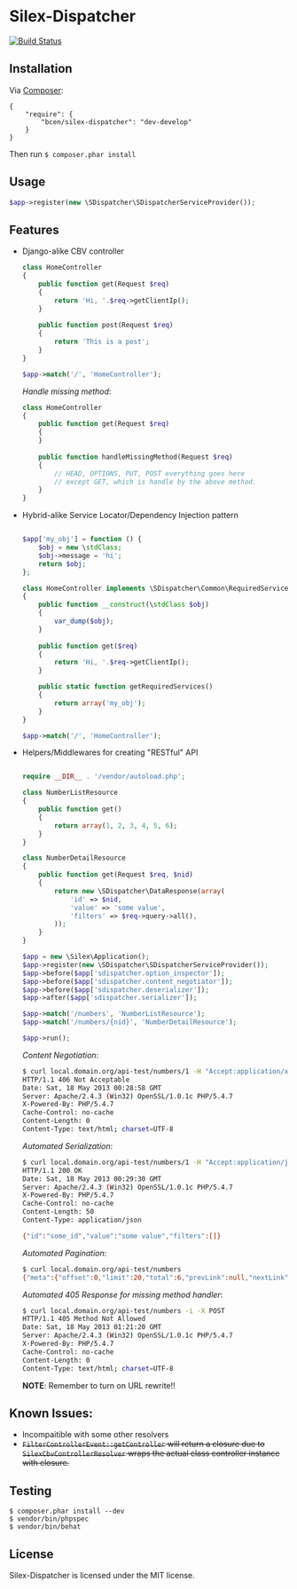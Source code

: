 Silex-Dispatcher
================

[![Build Status](https://secure.travis-ci.org/bcen/silex-dispatcher.png)](http://travis-ci.org/bcen/silex-dispatcher)


## Installation

Via [Composer](http://getcomposer.org/):

    {
        "require": {
            "bcen/silex-dispatcher": "dev-develop"
        }
    }

Then run ```$ composer.phar install```

## Usage

```php
$app->register(new \SDispatcher\SDispatcherServiceProvider());
```

## Features

- Django-alike CBV controller
    ```php
    class HomeController
    {
        public function get(Request $req)
        {
            return 'Hi, '.$req->getClientIp();
        }
        
        public function post(Request $req)
        {
            return 'This is a post';
        }
    }
    
    $app->match('/', 'HomeController');
    ```
    
    _Handle missing method_:
    ```php
    class HomeController
    {
        public function get(Request $req)
        {
        }
        
        public function handleMissingMethod(Request $req)
        {
            // HEAD, OPTIONS, PUT, POST everything goes here
            // except GET, which is handle by the above method.
        }
    }
    ```
    
- Hybrid-alike Service Locator/Dependency Injection pattern

    ```php
    
    $app['my_obj'] = function () {
        $obj = new \stdClass;
        $obj->message = 'hi';
        return $obj;
    };
    
    class HomeController implements \SDispatcher\Common\RequiredServiceMetaProviderInterface
    {
        public function __construct(\stdClass $obj)
        {
            var_dump($obj);
        }
        
        public function get($req)
        {
            return 'Hi, '.$req->getClientIp();
        }

        public static function getRequiredServices()
        {
            return array('my_obj');
        }
    }
    
    $app->match('/', 'HomeController');
    
    ```
    
- Helpers/Middlewares for creating "RESTful" API

    ```php

    require __DIR__ . '/vendor/autoload.php';

    class NumberListResource
    {
        public function get()
        {
            return array(1, 2, 3, 4, 5, 6);
        }
    }
    
    class NumberDetailResource
    {
        public function get(Request $req, $nid)
        {
            return new \SDispatcher\DataResponse(array(
                'id' => $nid,
                'value' => 'some value',
                'filters' => $req->query->all(),
            ));
        }
    }
    
    $app = new \Silex\Application();
    $app->register(new \SDispatcher\SDispatcherServiceProvider());
    $app->before($app['sdispatcher.option_inspector']);
    $app->before($app['sdispatcher.content_negotiator']);
    $app->before($app['sdispatcher.deserializer']);
    $app->after($app['sdispatcher.serializer']);
    
    $app->match('/numbers', 'NumberListResource');
    $app->match('/numbers/{nid}', 'NumberDetailResource');
    
    $app->run();

    ```
    
    _Content Negotiation_:
    ```sh
    $ curl local.domain.org/api-test/numbers/1 -H "Accept:application/xml" -i
    HTTP/1.1 406 Not Acceptable
    Date: Sat, 18 May 2013 00:28:58 GMT
    Server: Apache/2.4.3 (Win32) OpenSSL/1.0.1c PHP/5.4.7
    X-Powered-By: PHP/5.4.7
    Cache-Control: no-cache
    Content-Length: 0
    Content-Type: text/html; charset=UTF-8
    ```
    
    _Automated Serialization_:
    ```sh
    $ curl local.domain.org/api-test/numbers/1 -H "Accept:application/json" -i
    HTTP/1.1 200 OK
    Date: Sat, 18 May 2013 00:29:30 GMT
    Server: Apache/2.4.3 (Win32) OpenSSL/1.0.1c PHP/5.4.7
    X-Powered-By: PHP/5.4.7
    Cache-Control: no-cache
    Content-Length: 50
    Content-Type: application/json
    
    {"id":"some_id","value":"some value","filters":[]}
    ```
    
    _Automated Pagination_:
    ```sh
    $ curl local.domain.org/api-test/numbers
    {"meta":{"offset":0,"limit":20,"total":6,"prevLink":null,"nextLink":null},"objects":[1,2,3,4,5,6]}
    ```
    
    _Automated 405 Response for missing method handler_:
    ```sh
    $ curl local.domain.org/api-test/numbers -i -X POST
    HTTP/1.1 405 Method Not Allowed
    Date: Sat, 18 May 2013 01:21:20 GMT
    Server: Apache/2.4.3 (Win32) OpenSSL/1.0.1c PHP/5.4.7
    X-Powered-By: PHP/5.4.7
    Cache-Control: no-cache
    Content-Length: 0
    Content-Type: text/html; charset=UTF-8
    ```
    
    __NOTE__: Remember to turn on URL rewrite!!
    
## Known Issues:

- Incompaitible with some other resolvers
- ~~`FilterControllerEvent::getController` will return a closure due to `SilexCbvControllerResolver` wraps the actual class controller
instance with closure.~~

## Testing


```
$ composer.phar install --dev
$ vendor/bin/phpspec
$ vendor/bin/behat
```

## License

Silex-Dispatcher is licensed under the MIT license.
